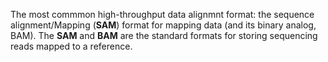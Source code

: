 The most commmon high-throughput data alignmnt format: the sequence alignment/Mapping (**SAM**) format for mapping data (and its binary analog, BAM).
The **SAM** and **BAM** are the standard formats for storing sequencing reads mapped to a reference.

